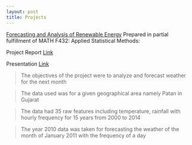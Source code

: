 ```yaml
---
layout: post
title: Projects
---
```


[Forecasting and Analysis of Renewable Energy](https://github.com/nitinvinayak/Forecasting-and-Analysis-of-Renewable-Energy) Prepared in partial fulfillment of MATH F432: Applied Statistical Methods:

Project Report [Link](https://drive.google.com/file/d/1su7RpvCRQRtjMSbgOGABe4kQfdToC0VN/view?usp=sharing)

Presentation [Link](https://drive.google.com/file/d/1Nup3_G_olHNzCLjZX2J428nswJEnjpgN/view?usp=sharing)

  > The objectives of the project were to analyze and forecast weather for the next month

  > The data used was for a given geographical area namely Patan in Gujarat

  > The data had 35 raw features including temperature, rainfall with hourly frequency for 15 years from 2000 to 2014

  > The year 2010 data was taken for forecasting the weather of the month of January 2011 with the frequency of a day

